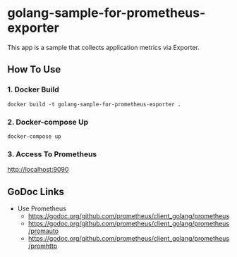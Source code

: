 # golang-sample-for-prometheus-exporter

This app is a sample that collects application metrics via Exporter.

## How To Use

### 1. Docker Build

```shell
docker build -t golang-sample-for-prometheus-exporter .
```

### 2. Docker-compose Up

```shell
docker-compose up
```

### 3. Access To Prometheus

[http://localhost:9090](http://localhost:9090)

## GoDoc Links

- Use Prometheus
  - https://godoc.org/github.com/prometheus/client_golang/prometheus
  - https://godoc.org/github.com/prometheus/client_golang/prometheus/promauto
  - https://godoc.org/github.com/prometheus/client_golang/prometheus/promhttp
